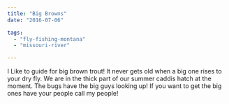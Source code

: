 ```yaml
---
title: "Big Browns"
date: "2016-07-06"

tags: 
  - "fly-fishing-montana"
  - "missouri-river"

---
```


I Like to guide for big brown trout! It never gets old when a big one rises to your dry fly. We are in the thick part of our summer caddis hatch at the moment. The bugs have the big guys looking up! If you want to get the big ones have your people call my people!
